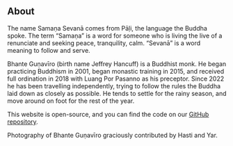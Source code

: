 ## About

The name Samaṇa Sevanā comes from Pāḷi, the language the Buddha spoke. The term “Samaṇa” is a word for someone who is living the live of a renunciate and seeking peace, tranquility, calm. “Sevanā” is a word meaning to follow and serve.

Bhante Guṇavīro (birth name Jeffrey Hancuff) is a Buddhist monk. He began practicing Buddhism in 2001, began monastic training in 2015, and received full ordination in 2018 with Luang Por Pasanno as his preceptor. Since 2022 he has been travelling independently, trying to follow the rules the Buddha laid down as closely as possible. He tends to settle for the rainy season, and move around on foot for the rest of the year.

This website is open-source, and you can find the code on our [GitHub repository](https://github.com/samanasevana/samanasevanasite).

Photography of Bhante Guṇavīro graciously contributed by Hasti and Yar.
